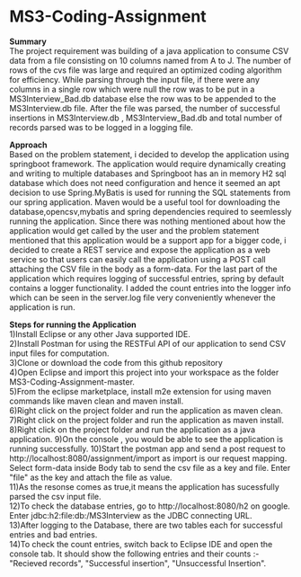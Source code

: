 # MS3-Coding-Assignment

<b>Summary</b> <br>
The project requirement was building of a java application to consume CSV data from a file consisting on 10 columns named from A to J. The number of rows of the cvs file was large and required an optimized coding algorithm for efficiency. While parsing through the input file, if there were any columns in a single row which were null the row was to be put in a MS3Interview_Bad.db database else the row was to be appended to the MS3Interview.db file. After the file was parsed, the number of successful insertions in MS3Interview.db , MS3Interview_Bad.db and total number of records parsed was to be logged in a logging file.

<b>Approach</b><br>
Based on the problem statement, i decided to develop the application using springboot framework. The application would require dynamically creating and writing to multiple databases and Springboot has an in memory H2 sql database which does not need configuration and hence it seemed an apt decision to use Spring.MyBatis is used for running the SQL statements from our spring application. Maven would be a useful tool for downloading the database,opencsv,mybatis and spring dependencies required to seemlessly running the application. Since there was nothing mentioned about how the application would get called by the user and the problem statement mentioned that this application would be a support app for a bigger code, i decided to create a REST service and expose the application as a web service so that users can easily call the application using a POST call attaching the CSV file in the body as a form-data. For the last part of the application which requires logging of successful entries, spring by default contains a logger functionality. I added the count entries into the logger info which can be seen in the server.log file very conveniently whenever the application is run.

<b>Steps for running the Application </b><br>
1)Install Eclipse or any other Java supported IDE. <br>
2)Install Postman for using the RESTFul API of our application to send CSV input files for computation.<br>
3)Clone or download the code from this github repository<br>
4)Open Eclipse and import this project into your workspace as the folder MS3-Coding-Assignment-master.<br>
5)From the eclipse marketplace, install m2e extension for using maven commands like maven clean and maven install.<br>
6)Right click on the project folder and run the application as maven clean.
7)Right click on the project folder and run the application as maven install.
8)Right click on the project folder and run the application as a java application.
9)On the console , you would be able to see the application is running successfully.
10)Start the postman app and send a post request to http://localhost:8080/assignment/import as import is our request mapping.
   Select form-data inside Body tab to send the csv file as a key and file. Enter "file" as the key and attach the file as          value.<br>
11)As the resonse comes as true,it means the application has sucessfully parsed the csv input file. <br>
12)To check the database entries, go to http://localhost:8080/h2 on google. Enter jdbc:h2:file:db:/MS3Interview as the JDBC          connecting URL. <br>
13)After logging to the Database, there are two tables each for successful entries and bad entries.<br>
14)To check the count entries, switch back to Eclipse IDE and open the console tab. It should show the following entries and their counts :- "Recieved records", "Successful insertion", "Unsuccessful Insertion". <br>
